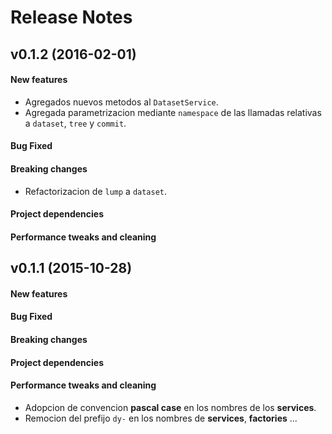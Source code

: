 # Release Notes

## v0.1.2 (2016-02-01)

#### New features

* Agregados nuevos metodos al `DatasetService`.
* Agregada parametrizacion mediante `namespace` de las llamadas relativas a `dataset`, `tree` y `commit`.

#### Bug Fixed

#### Breaking changes

* Refactorizacion de `lump` a `dataset`.

#### Project dependencies

#### Performance tweaks and cleaning



## v0.1.1 (2015-10-28)

#### New features

#### Bug Fixed

#### Breaking changes

#### Project dependencies

#### Performance tweaks and cleaning

* Adopcion de convencion __pascal case__ en los nombres de los __services__. 
* Remocion del prefijo `dy-` en los nombres de __services__, __factories__ ...